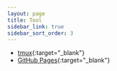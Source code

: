 ```yaml
---
layout: page
title: Tool
sidebar_link: true
sidebar_sort_order: 3
---
```


* [tmux](https://hackmd.io/cM8wTyfVQye4WeRIyLLZqg){:target="_blank"}
* [GitHub Pages](https://hackmd.io/@srhuang/r1ChWE0fle){:target="_blank"}